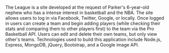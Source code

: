 The League is a site developed at the request of Parker's 6-year-old nephew who has a intense interest in basketball and the NBA. The site allows users to log in via Facebook, Twitter, Google, or locally. Once logged in users can create a team and begin adding players (while checking their stats and comparing them to other players first) to the team via the Pro Basketball API. Users can edit and delete their own teams, but only view other's teams. Technologies used to build this application include Node.js, Express, MongoDB, jQuery, Bootstrap, and a Google image API.
